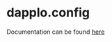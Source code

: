 dapplo.config
=============

Documentation can be found [here](http://www.dapplo.net/blocks/Dapplo.Config.html)
